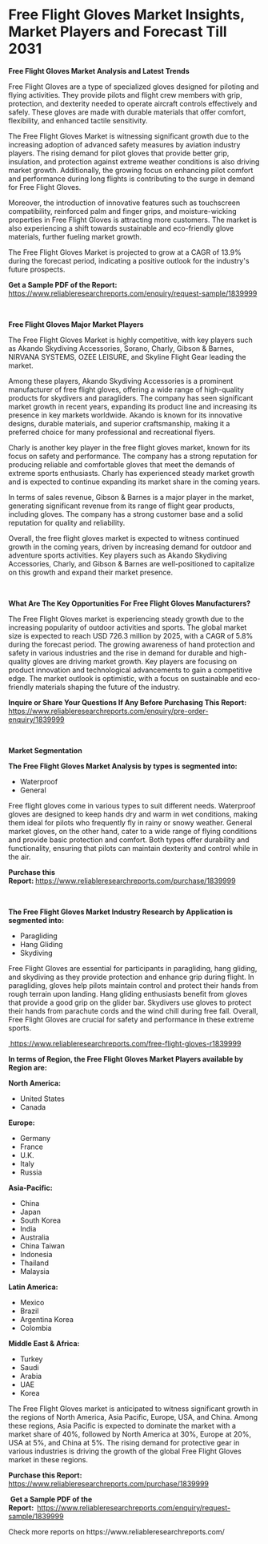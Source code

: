 <p><h1>Free Flight Gloves Market Insights, Market Players and Forecast Till 2031</h1></p><p><strong>Free Flight Gloves Market Analysis and Latest Trends</strong></p>
<p><p>Free Flight Gloves are a type of specialized gloves designed for piloting and flying activities. They provide pilots and flight crew members with grip, protection, and dexterity needed to operate aircraft controls effectively and safely. These gloves are made with durable materials that offer comfort, flexibility, and enhanced tactile sensitivity.</p><p>The Free Flight Gloves Market is witnessing significant growth due to the increasing adoption of advanced safety measures by aviation industry players. The rising demand for pilot gloves that provide better grip, insulation, and protection against extreme weather conditions is also driving market growth. Additionally, the growing focus on enhancing pilot comfort and performance during long flights is contributing to the surge in demand for Free Flight Gloves.</p><p>Moreover, the introduction of innovative features such as touchscreen compatibility, reinforced palm and finger grips, and moisture-wicking properties in Free Flight Gloves is attracting more customers. The market is also experiencing a shift towards sustainable and eco-friendly glove materials, further fueling market growth.</p><p>The Free Flight Gloves Market is projected to grow at a CAGR of 13.9% during the forecast period, indicating a positive outlook for the industry's future prospects.</p></p>
<p><strong>Get a Sample PDF of the Report:&nbsp;</strong> <a href="https://www.reliableresearchreports.com/enquiry/request-sample/1839999">https://www.reliableresearchreports.com/enquiry/request-sample/1839999</a></p>
<p>&nbsp;</p>
<p><strong>Free Flight Gloves Major Market Players</strong></p>
<p><p>The Free Flight Gloves Market is highly competitive, with key players such as Akando Skydiving Accessories, Sorano, Charly, Gibson & Barnes, NIRVANA SYSTEMS, OZEE LEISURE, and Skyline Flight Gear leading the market.</p><p>Among these players, Akando Skydiving Accessories is a prominent manufacturer of free flight gloves, offering a wide range of high-quality products for skydivers and paragliders. The company has seen significant market growth in recent years, expanding its product line and increasing its presence in key markets worldwide. Akando is known for its innovative designs, durable materials, and superior craftsmanship, making it a preferred choice for many professional and recreational flyers.</p><p>Charly is another key player in the free flight gloves market, known for its focus on safety and performance. The company has a strong reputation for producing reliable and comfortable gloves that meet the demands of extreme sports enthusiasts. Charly has experienced steady market growth and is expected to continue expanding its market share in the coming years.</p><p>In terms of sales revenue, Gibson & Barnes is a major player in the market, generating significant revenue from its range of flight gear products, including gloves. The company has a strong customer base and a solid reputation for quality and reliability.</p><p>Overall, the free flight gloves market is expected to witness continued growth in the coming years, driven by increasing demand for outdoor and adventure sports activities. Key players such as Akando Skydiving Accessories, Charly, and Gibson & Barnes are well-positioned to capitalize on this growth and expand their market presence.</p></p>
<p>&nbsp;</p>
<p><strong>What Are The Key Opportunities For Free Flight Gloves Manufacturers?</strong></p>
<p><p>The Free Flight Gloves market is experiencing steady growth due to the increasing popularity of outdoor activities and sports. The global market size is expected to reach USD 726.3 million by 2025, with a CAGR of 5.8% during the forecast period. The growing awareness of hand protection and safety in various industries and the rise in demand for durable and high-quality gloves are driving market growth. Key players are focusing on product innovation and technological advancements to gain a competitive edge. The market outlook is optimistic, with a focus on sustainable and eco-friendly materials shaping the future of the industry.</p></p>
<p><strong>Inquire or Share Your Questions If Any Before Purchasing This Report:</strong> <a href="https://www.reliableresearchreports.com/enquiry/pre-order-enquiry/1839999">https://www.reliableresearchreports.com/enquiry/pre-order-enquiry/1839999</a></p>
<p>&nbsp;</p>
<p><strong>Market Segmentation</strong></p>
<p><strong>The Free Flight Gloves Market Analysis by types is segmented into:</strong></p>
<p><ul><li>Waterproof</li><li>General</li></ul></p>
<p><p>Free flight gloves come in various types to suit different needs. Waterproof gloves are designed to keep hands dry and warm in wet conditions, making them ideal for pilots who frequently fly in rainy or snowy weather. General market gloves, on the other hand, cater to a wide range of flying conditions and provide basic protection and comfort. Both types offer durability and functionality, ensuring that pilots can maintain dexterity and control while in the air.</p></p>
<p><strong>Purchase this Report:&nbsp;</strong><a href="https://www.reliableresearchreports.com/purchase/1839999">https://www.reliableresearchreports.com/purchase/1839999</a></p>
<p>&nbsp;</p>
<p><strong>The Free Flight Gloves Market Industry Research by Application is segmented into:</strong></p>
<p><ul><li>Paragliding</li><li>Hang Gliding</li><li>Skydiving</li></ul></p>
<p><p>Free Flight Gloves are essential for participants in paragliding, hang gliding, and skydiving as they provide protection and enhance grip during flight. In paragliding, gloves help pilots maintain control and protect their hands from rough terrain upon landing. Hang gliding enthusiasts benefit from gloves that provide a good grip on the glider bar. Skydivers use gloves to protect their hands from parachute cords and the wind chill during free fall. Overall, Free Flight Gloves are crucial for safety and performance in these extreme sports.</p></p>
<p><a href="https://www.reliableresearchreports.com/free-flight-gloves-r1839999">&nbsp;https://www.reliableresearchreports.com/free-flight-gloves-r1839999</a></p>
<p><strong>In terms of Region, the Free Flight Gloves Market Players available by Region are:</strong></p>
<p>
    <p> <strong> North America: </strong>
        <ul>
            <li>United States</li>
            <li>Canada</li>
        </ul>
        </p> 
    <p> <strong> Europe: </strong>
        <ul>
            <li>Germany</li>
            <li>France</li>
            <li>U.K.</li>
            <li>Italy</li>
            <li>Russia</li>
        </ul>
        </p> 
    <p> <strong> Asia-Pacific: </strong>
        <ul>
            <li>China</li>
            <li>Japan</li>
            <li>South Korea</li>
            <li>India</li>
            <li>Australia</li>
            <li>China Taiwan</li>
            <li>Indonesia</li>
            <li>Thailand</li>
            <li>Malaysia</li>
        </ul>
        </p> 
    <p> <strong> Latin America: </strong>
        <ul>
            <li>Mexico</li>
            <li>Brazil</li>
            <li>Argentina Korea</li>
            <li>Colombia</li>
        </ul>
        </p> 
    <p> <strong> Middle East & Africa: </strong>
        <ul>
            <li>Turkey</li>
            <li>Saudi</li>
            <li>Arabia</li>
            <li>UAE</li>
            <li>Korea</li>
        </ul>
    </p>
    </p>
<p><p>The Free Flight Gloves market is anticipated to witness significant growth in the regions of North America, Asia Pacific, Europe, USA, and China. Among these regions, Asia Pacific is expected to dominate the market with a market share of 40%, followed by North America at 30%, Europe at 20%, USA at 5%, and China at 5%. The rising demand for protective gear in various industries is driving the growth of the global Free Flight Gloves market in these regions.</p></p>
<p><strong>Purchase this Report: </strong><a href="https://www.reliableresearchreports.com/purchase/1839999">https://www.reliableresearchreports.com/purchase/1839999</a></p>
<p>&nbsp;<strong>Get a Sample PDF of the Report:&nbsp;&nbsp;</strong><a href="https://www.reliableresearchreports.com/enquiry/request-sample/1839999">https://www.reliableresearchreports.com/enquiry/request-sample/1839999</a></p>
<p><strong></strong></p>
<p>Check more reports on https://www.reliableresearchreports.com/</p>